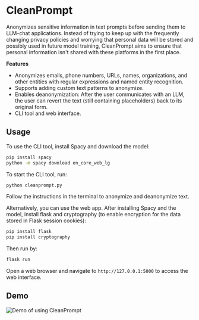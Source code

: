 # CleanPrompt

Anonymizes sensitive information in text prompts before sending them to LLM-chat applications. Instead of trying to keep up with the frequently changing privacy policies and worrying that personal data will be stored and possibly used in future model training, CleanPrompt aims to ensure that personal information isn't shared with these platforms in the first place.

**Features**
- Anonymizes emails, phone numbers, URLs, names, organizations, and other entities with regular expressions and named entity recognition.
- Supports adding custom text patterns to anonymize.
- Enables deanonymization: After the user communicates with an LLM, the user can revert the text (still containing placeholders) back to its original form.
- CLI tool and web interface.

## Usage

To use the CLI tool, install Spacy and download the model:

```bash
pip install spacy
python -m spacy download en_core_web_lg
```

To start the CLI tool, run:

```bash
python cleanprompt.py
```

Follow the instructions in the terminal to anonymize and deanonymize text.

Alternatively, you can use the web app.
After installing Spacy and the model, install flask and cryptography (to enable encryption for the data stored in Flask session cookies):

```bash
pip install flask
pip install cryptography
```

Then run by:

```bash
flask run
```

Open a web browser and navigate to `http://127.0.0.1:5000` to access the web interface.

## Demo
![Demo of using CleanPrompt](demo.gif)

